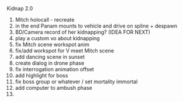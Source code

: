 Kidnap 2.0

1. Mitch holocall - recreate
3. in the end Panam mounts to vehicle and drive on spline + despawn 
4. BD/Camera record of her kidnapping? (IDEA FOR NEXT)
6. play a custom vo about kidnapping
8. fix Mitch scene workspot anim
9. fix/add workspot for V meet Mitch scene
10. add dancing scene in sunset
12. create dialog in drone phase
13. fix interrogation animation offset
14. add highlight for boss
15. fix boss group or whatever / set mortality immortal
16. add computer to ambush phase
17. 